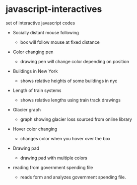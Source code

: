 # javascript-interactives
set of interactive javascript codes

- Socially distant mouse following
  - box will follow mouse at fixed distance

- Color changing pen
  - drawing pen will change color depending on position

- Buildings in New York
  - shows relative heights of some buildings in nyc

- Length of train systems
  - shows relative lengths using train track drawings
  
- Glacier graph
  - graph showing glacier loss sourced from online library

- Hover color changing
  - changes color when you hover over the box

- Drawing pad
  - drawing pad with multiple colors

- reading from government spending file
  - reads form and analyzes government spending file.
